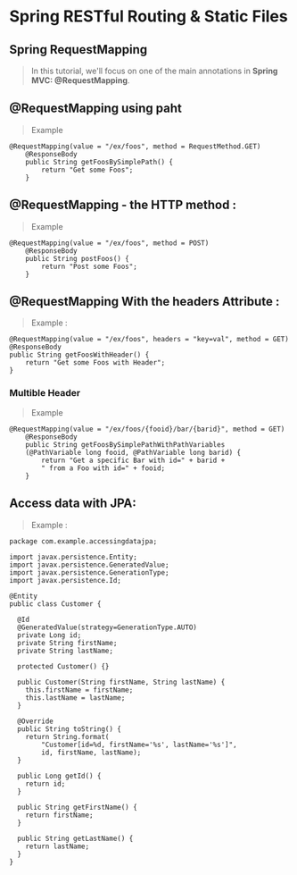 # Spring RESTful Routing & Static Files

## Spring RequestMapping

>In this tutorial, we'll focus on one of the main annotations in **Spring MVC: @RequestMapping**.

## @RequestMapping using paht

>Example

    @RequestMapping(value = "/ex/foos", method = RequestMethod.GET)
        @ResponseBody
        public String getFoosBySimplePath() {
            return "Get some Foos";
        }

## @RequestMapping - the HTTP method :

>Example

    @RequestMapping(value = "/ex/foos", method = POST)
        @ResponseBody
        public String postFoos() {
            return "Post some Foos";
        }

## @RequestMapping With the headers Attribute :

>Example :


    @RequestMapping(value = "/ex/foos", headers = "key=val", method = GET)
    @ResponseBody
    public String getFoosWithHeader() {
        return "Get some Foos with Header";
    }

### Multible Header

>Example

    @RequestMapping(value = "/ex/foos/{fooid}/bar/{barid}", method = GET)
        @ResponseBody
        public String getFoosBySimplePathWithPathVariables
        (@PathVariable long fooid, @PathVariable long barid) {
            return "Get a specific Bar with id=" + barid + 
            " from a Foo with id=" + fooid;
        }

## Access data with JPA:

>Example :

    package com.example.accessingdatajpa;

    import javax.persistence.Entity;
    import javax.persistence.GeneratedValue;
    import javax.persistence.GenerationType;
    import javax.persistence.Id;

    @Entity
    public class Customer {

      @Id
      @GeneratedValue(strategy=GenerationType.AUTO)
      private Long id;
      private String firstName;
      private String lastName;

      protected Customer() {}

      public Customer(String firstName, String lastName) {
        this.firstName = firstName;
        this.lastName = lastName;
      }

      @Override
      public String toString() {
        return String.format(
            "Customer[id=%d, firstName='%s', lastName='%s']",
            id, firstName, lastName);
      }

      public Long getId() {
        return id;
      }

      public String getFirstName() {
        return firstName;
      }

      public String getLastName() {
        return lastName;
      }
    }

